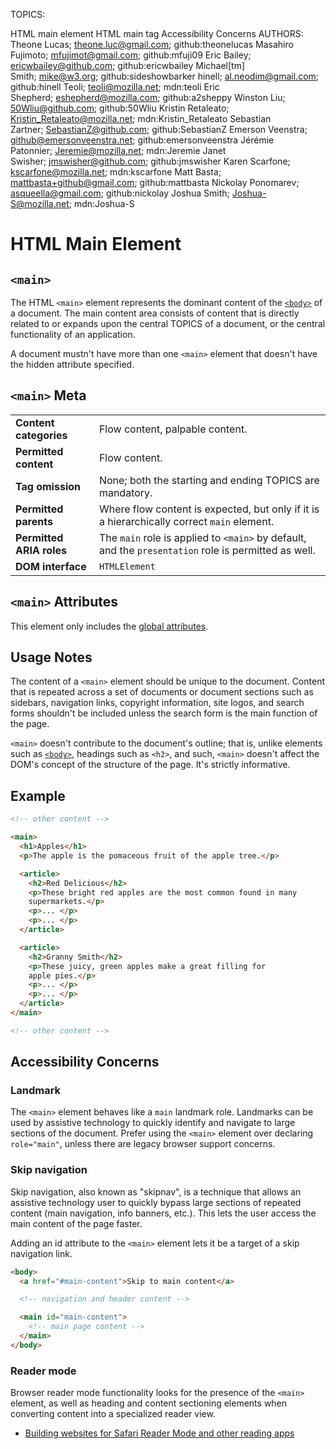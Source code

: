 TOPICS: <main>
        HTML main element
        HTML main tag
        <html> Accessibility Concerns
AUTHORS: Theone Lucas; theone.luc@gmail.com; github:theonelucas
         Masahiro Fujimoto; mfujimot@gmail.com; github:mfuji09
         Eric Bailey; ericwbailey@github.com; github:ericwbailey
         Michael[tm] Smith; mike@w3.org; github:sideshowbarker
         hinell; al.neodim@gmail.com; github:hinell
         Teoli; teoli@mozilla.net; mdn:teoli
         Eric Shepherd; eshepherd@mozilla.com; github:a2sheppy
         Winston Liu; 50Wliu@github.com; github:50Wliu
         Kristin Retaleato; Kristin_Retaleato@mozilla.net; mdn:Kristin_Retaleato
         Sebastian Zartner; SebastianZ@github.com; github:SebastianZ
         Emerson Veenstra; github@emersonveenstra.net; github:emersonveenstra
         Jérémie Patonnier; Jeremie@mozilla.net; mdn:Jeremie
         Janet Swisher; jmswisher@github.com; github:jmswisher
         Karen Scarfone; kscarfone@mozilla.net; mdn:kscarfone
         Matt Basta; mattbasta+github@gmail.com; github:mattbasta
         Nickolay Ponomarev; asqueella@gmail.com; github:nickolay
         Joshua Smith; Joshua-S@mozilla.net; mdn:Joshua-S

# HTML Main Element

## `<main>`

The HTML `<main>` element represents the dominant content of the [`<body>`](/en/webfrontend/<body>/)
of a document. The main content area consists of content that is directly related to or expands upon
the central TOPICS of a document, or the central functionality of an application.

A document mustn't have more than one `<main>` element that doesn't have the hidden attribute specified.

## `<main>` Meta

| | |
| :-- | :-- |
| **Content categories** | Flow content, palpable content.|
| **Permitted content** | Flow content. |
| **Tag omission** | None; both the starting and ending TOPICS are mandatory.|
| **Permitted parents** | Where flow content is expected, but only if it is a hierarchically correct `main` element.|
| **Permitted ARIA roles** | The `main` role is applied to `<main>` by default, and the `presentation` role is permitted as well.|
| **DOM interface** | `HTMLElement` |

## `<main>` Attributes

This element only includes the [global attributes](https://wiki.developer.mozilla.org/en-US/docs/HTML/Global_attributes).

## Usage Notes

The content of a `<main>` element should be unique to the document. Content that is repeated across
a set of documents or document sections such as sidebars, navigation links, copyright information,
site logos, and search forms shouldn't be included unless the search form is
the main function of the page.

`<main>` doesn't contribute to the document's outline; that is, unlike elements such as
[`<body>`](/en/webfrontend/<body>/), headings such as `<h2>`, and such, `<main>` doesn't affect the
DOM's concept of the structure of the page. It's strictly informative.

## Example

```html
<!-- other content -->

<main>
  <h1>Apples</h1>
  <p>The apple is the pomaceous fruit of the apple tree.</p>

  <article>
    <h2>Red Delicious</h2>
    <p>These bright red apples are the most common found in many
    supermarkets.</p>
    <p>... </p>
    <p>... </p>
  </article>

  <article>
    <h2>Granny Smith</h2>
    <p>These juicy, green apples make a great filling for
    apple pies.</p>
    <p>... </p>
    <p>... </p>
  </article>
</main>

<!-- other content -->
```

## Accessibility Concerns

### Landmark

The `<main>` element behaves like a `main` landmark role. Landmarks can be used by
assistive technology to quickly identify and navigate to large sections of the document. Prefer
using the `<main>` element over declaring `role="main"`, unless there are legacy browser support concerns.

### Skip navigation

Skip navigation, also known as "skipnav", is a technique that allows an assistive technology user
to quickly bypass large sections of repeated content (main navigation, info banners, etc.).
This lets the user access the main content of the page faster.

Adding an id attribute to the `<main>` element lets it be a target of a skip navigation link.

```html
<body>
  <a href="#main-content">Skip to main content</a>

  <!-- navigation and header content -->

  <main id="main-content">
    <!-- main page content -->
  </main>
</body>
```

### Reader mode

Browser reader mode functionality looks for the presence of the `<main>` element, as well as
heading and content sectioning elements when converting content
into a specialized reader view.

- [Building websites for Safari Reader Mode and other reading apps](https://medium.com/@mandy.michael/building-websites-for-safari-reader-mode-and-other-reading-apps-1562913c86c9)
